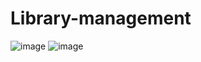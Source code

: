 # Library-management
![image](https://github.com/aisha-09/Library-management/assets/74774219/7458bf4f-1d6f-42a3-8edf-28ed62f4edd4)
![image](https://github.com/aisha-09/Library-management/assets/74774219/b110cf1b-6d9f-4e18-bd4a-3403a58fe493)
